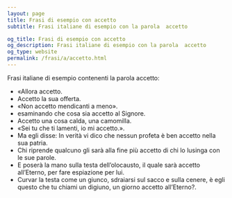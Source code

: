 ```yaml
---
layout: page
title: Frasi di esempio con accetto 
subtitle: Frasi italiane di esempio con la parola  accetto

og_title: Frasi di esempio con accetto 
og_description: Frasi italiane di esempio con la parola  accetto
og_type: website
permalink: /frasi/a/accetto.html
---
```


Frasi italiane di esempio contenenti la parola accetto:


- «Allora accetto.
- Accetto la sua offerta.
- «Non accetto mendicanti a meno».
- esaminando che cosa sia accetto al Signore.
- Accetto una cosa calda, una camomilla.
- «Sei tu che ti lamenti, io mi accetto.».
- Ma egli disse: In verità vi dico che nessun profeta è ben accetto nella sua patria.
- Chi riprende qualcuno gli sarà alla fine più accetto di chi lo lusinga con le sue parole.
- E poserà la mano sulla testa dell’olocausto, il quale sarà accetto all’Eterno, per fare espiazione per lui.
- Curvar la testa come un giunco, sdraiarsi sul sacco e sulla cenere, è egli questo che tu chiami un digiuno, un giorno accetto all’Eterno?.

